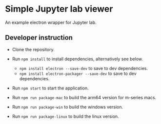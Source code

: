 # Simple Jupyter lab viewer

An example electron wrapper for Jupyter lab.

## Developer instruction

- Clone the repository.
- Run `npm install` to install dependencies, alternatively see below.
    * `npm install electron --save-dev` to save to dev dependencies.
    * `npm install electron-packager --save-dev` to save to dev dependencies.

- Run `npm start` to start the application.
- Run `npm run package-mac` to build the arm64 version for m-series macs.
- Run `npm run package-win` to build the windows version.
- Run `npm run package-linux` to build the linux version.
